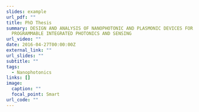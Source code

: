 ```yaml
---
slides: example
url_pdf: ""
title: PhD Thesis
summary: DESIGN AND ANALYSIS OF NANOPHOTONIC AND PLASMONIC DEVICES FOR
  PROGRAMMABLE INTEGRATED PHOTONICS AND SENSING
url_video: ""
date: 2016-04-27T00:00:00Z
external_link: ""
url_slides: ""
subtitle: ""
tags:
  - Nanophotonics
links: []
image:
  caption: ""
  focal_point: Smart
url_code: ""
---
```

